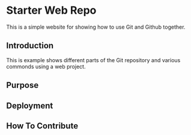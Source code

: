 # Starter Web Repo

This is a simple website for showing how to use Git and Github together.

## Introduction

This is example shows different parts of the Git repository and various commonds using a web project.

## Purpose

## Deployment

## How To Contribute